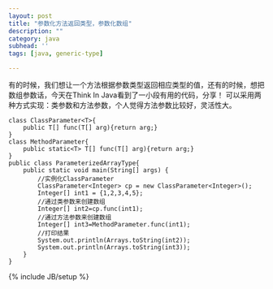 ```yaml
---
layout: post
title: "参数化方法返回类型，参数化数组"
description: ""
category: java
subhead: ''
tags: [java, generic-type]

---
```


有的时候，我们想让一个方法根据参数类型返回相应类型的值，还有的时候，想把数组参数话，今天在Think In Java看到了一小段有用的代码，分享！
可以采用两种方式实现：类参数和方法参数，个人觉得方法参数比较好，灵活性大。  
 
    class ClassParameter<T>{  
        public T[] func(T[] arg){return arg;}  
    }  
    class MethodParameter{  
        public static<T> T[] func(T[] arg){return arg;}  
    }  
    public class ParameterizedArrayType{  
        public static void main(String[] args) {  
            //实例化ClassParameter  
            ClassParameter<Integer> cp = new ClassParameter<Integer>();  
            Integer[] int1 = {1,2,3,4,5};  
            //通过类参数来创建数组  
	        Integer[] int2=cp.func(int1);  
    	    //通过方法参数来创建数组  
    	    Integer[] int3=MethodParameter.func(int1);  
     	    //打印结果  
           	System.out.println(Arrays.toString(int2));  
            System.out.println(Arrays.toString(int3));  
        }  
    }  
 

{% include JB/setup %}